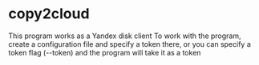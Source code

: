 # copy2cloud
This program works as a Yandex disk client
To work with the program, create a configuration file and specify a token there, or you can specify a token flag (--token) and the program will take it as a token

